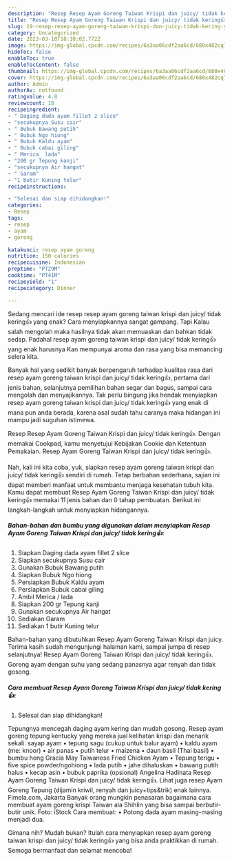 ```yaml
---
description: "Resep Resep Ayam Goreng Taiwan Krispi dan juicy/ tidak kering👍 yang Lezat"
title: "Resep Resep Ayam Goreng Taiwan Krispi dan juicy/ tidak kering👍 yang Lezat"
slug: 19-resep-resep-ayam-goreng-taiwan-krispi-dan-juicy-tidak-kering-yang-lezat
category: Uncategorized
date: 2023-03-18T18:10:02.772Z
image: https://img-global.cpcdn.com/recipes/6a3aa06cdf2aa6cd/680x482cq70/resep-ayam-goreng-taiwan-krispi-dan-juicy-tidak-kering-foto-resep-utama.jpg
hideToc: false
enableToc: true
enableTocContent: false
thumbnail: https://img-global.cpcdn.com/recipes/6a3aa06cdf2aa6cd/680x482cq70/resep-ayam-goreng-taiwan-krispi-dan-juicy-tidak-kering-foto-resep-utama.jpg
cover: https://img-global.cpcdn.com/recipes/6a3aa06cdf2aa6cd/680x482cq70/resep-ayam-goreng-taiwan-krispi-dan-juicy-tidak-kering-foto-resep-utama.jpg
author: Admin
authorAv: notfound
ratingvalue: 4.8
reviewcount: 18
recipeingredient:
- " Daging dada ayam fillet 2 slice"
- "secukupnya Susu cair"
- " Bubuk Bawang putih"
- " Bubuk Ngo hiong"
- " Bubuk Kaldu ayam"
- " Bubuk cabai giling"
- " Merica  lada"
- "200 gr Tepung kanji"
- "secukupnya Air hangat"
- " Garam"
- "1 butir Kuning telur"
recipeinstructions:

- "Selesai dan siap dihidangkan!"
categories:
- Resep
tags:
- resep
- ayam
- goreng

katakunci: resep ayam goreng 
nutrition: 150 calories
recipecuisine: Indonesian
preptime: "PT29M"
cooktime: "PT41M"
recipeyield: "1"
recipecategory: Dinner

---
```



Sedang mencari ide resep resep ayam goreng taiwan krispi dan juicy/ tidak kering👍 yang enak? Cara menyiapkannya sangat gampang. Tapi Kalau salah mengolah maka hasilnya tidak akan memuaskan dan bahkan tidak sedap. Padahal resep ayam goreng taiwan krispi dan juicy/ tidak kering👍 yang enak harusnya Kan mempunyai aroma dan rasa yang bisa memancing selera kita.


Banyak hal yang sedikit banyak berpengaruh terhadap kualitas rasa dari resep ayam goreng taiwan krispi dan juicy/ tidak kering👍, pertama dari jenis bahan, selanjutnya pemilihan bahan segar dan bagus, sampai cara mengolah dan menyajikannya. Tak perlu bingung jika hendak menyiapkan resep ayam goreng taiwan krispi dan juicy/ tidak kering👍 yang enak di mana pun anda berada, karena asal sudah tahu caranya maka hidangan ini mampu jadi suguhan istimewa.

Resep Resep Ayam Goreng Taiwan Krispi dan juicy/ tidak kering👍. Dengan memakai Cookpad, kamu menyetujui Kebijakan Cookie dan Ketentuan Pemakaian. Resep Ayam Goreng Taiwan Krispi dan juicy/ tidak kering👍.


Nah, kali ini kita coba, yuk, siapkan resep ayam goreng taiwan krispi dan juicy/ tidak kering👍 sendiri di rumah. Tetap berbahan sederhana, sajian ini dapat memberi manfaat untuk membantu menjaga kesehatan tubuh kita. Kamu dapat membuat Resep Ayam Goreng Taiwan Krispi dan juicy/ tidak kering👍 memakai 11 jenis bahan dan 0 tahap pembuatan. Berikut ini langkah-langkah untuk menyiapkan hidangannya.

<!--inarticleads1-->

##### Bahan-bahan dan bumbu yang digunakan dalam menyiapkan Resep Ayam Goreng Taiwan Krispi dan juicy/ tidak kering👍:

1. Siapkan  Daging dada ayam fillet 2 slice
1. Siapkan secukupnya Susu cair
1. Gunakan  Bubuk Bawang putih
1. Siapkan  Bubuk Ngo hiong
1. Persiapkan  Bubuk Kaldu ayam
1. Persiapkan  Bubuk cabai giling
1. Ambil  Merica / lada
1. Siapkan 200 gr Tepung kanji
1. Gunakan secukupnya Air hangat
1. Sediakan  Garam
1. Sediakan 1 butir Kuning telur


Bahan-bahan yang dibutuhkan Resep Ayam Goreng Taiwan Krispi dan juicy. Terima kasih sudah mengunjungi halaman kami, sampai jumpa di resep selanjutnya! Resep Ayam Goreng Taiwan Krispi dan juicy/ tidak kering👍. Goreng ayam dengan suhu yang sedang panasnya agar renyah dan tidak gosong. 

<!--inarticleads2-->

##### Cara membuat Resep Ayam Goreng Taiwan Krispi dan juicy/ tidak kering👍:


1. Selesai dan siap dihidangkan!

Tepungnya mencegah daging ayam kering dan mudah gosong. Resep ayam goreng tepung kentucky yang mereka jual kelihatan krispi dan menarik sekali. sayap ayam • tepung sagu (cukup untuk balur ayam) • kaldu ayam (me: knoor) • air panas • putih telur • maizena • daun basil (Thai basil) • bumbu hong Gracia May Taiwanese Fried Chicken Ayam • Tepung terigu • five spice powder/ngohiong • lada putih • jahe dihaluskan • bawang putih halus • kecap asin • bubuk paprika (opsional) Angelina Hadinata Resep Ayam Goreng Taiwan Krispi dan juicy/ tidak kering👍. Lihat juga resep Ayam Goreng Tepung (dijamin kriwil, renyah dan juicy+tips&amp;trik) enak lainnya. Fimela.com, Jakarta Banyak orang mungkin penasaran bagaimana cara membuat ayam goreng krispi Taiwan ala Shihlin yang bisa sampai berbutir-butir unik. Foto: iStock Cara membuat: • Potong dada ayam masing-masing menjadi dua. 

Gimana nih? Mudah bukan? Itulah cara menyiapkan resep ayam goreng taiwan krispi dan juicy/ tidak kering👍 yang bisa anda praktikkan di rumah. Semoga bermanfaat dan selamat mencoba!
